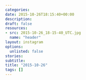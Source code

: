 ```yaml
---
categories:
date: 2015-10-26T18:15:40+00:00
description:
draft: false
resources:
- src: 2015-10-26_18-15-40_UTC.jpg
  name: "header"
layout: instagram
options:
  unlisted: false
stories:
subtitle:
title: "2015-10-26"
tags: []
---
```


 
